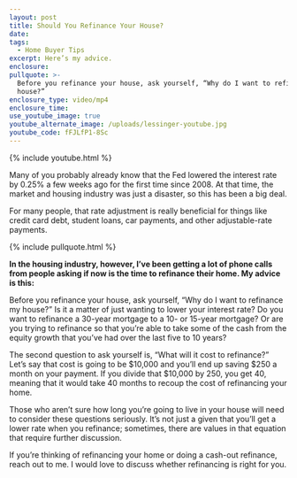 ```yaml
---
layout: post
title: Should You Refinance Your House?
date:
tags:
  - Home Buyer Tips
excerpt: Here’s my advice.
enclosure:
pullquote: >-
  Before you refinance your house, ask yourself, “Why do I want to refinance my
  house?”
enclosure_type: video/mp4
enclosure_time:
use_youtube_image: true
youtube_alternate_image: /uploads/lessinger-youtube.jpg
youtube_code: fFJLfP1-8Sc
---
```


{% include youtube.html %}

Many of you probably already know that the Fed lowered the interest rate by 0.25% a few weeks ago for the first time since 2008. At that time, the market and housing industry was just a disaster, so this has been a big deal.

For many people, that rate adjustment is really beneficial for things like credit card debt, student loans, car payments, and other adjustable-rate payments.&nbsp;

{% include pullquote.html %}

**In the housing industry, however, I’ve been getting a lot of phone calls from people asking if now is the time to refinance their home. My advice is this:**

Before you refinance your house, ask yourself, “Why do I want to refinance my house?” Is it a matter of just wanting to lower your interest rate? Do you want to refinance a 30-year mortgage to a 10- or 15-year mortgage? Or are you trying to refinance so that you’re able to take some of the cash from the equity growth that you’ve had over the last five to 10 years?

The second question to ask yourself is, “What will it cost to refinance?” Let’s say that cost is going to be $10,000 and you’ll end up saving $250 a month on your payment. If you divide that $10,000 by 250, you get 40, meaning that it would take 40 months to recoup the cost of refinancing your home.&nbsp;

Those who aren’t sure how long you’re going to live in your house will need to consider these questions seriously. It’s not just a given that you’ll get a lower rate when you refinance; sometimes, there are values in that equation that require further discussion.

If you’re thinking of refinancing your home or doing a cash-out refinance, reach out to me. I would love to discuss whether refinancing is right for you.